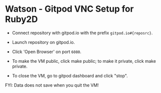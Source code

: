 # Watson - Gitpod VNC Setup for Ruby2D

- Connect repository with gitpod.io with the prefix `gitpod.io#{reposrc}`.

- Launch repository on gitpod.io.

- Click 'Open Browser' on port `6080`. 

- To make the VM public, click make public; to make it private, click make private.

- To close the VM, go to gitpod dashboard and click "stop".
 
 FYI: Data does not save when you quit the VM! 
